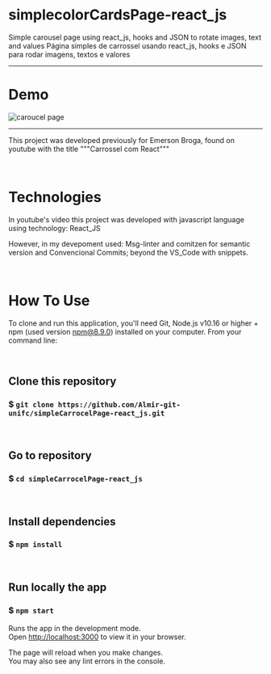 # simplecolorCardsPage-react_js

Simple carousel page using react_js, hooks and JSON to rotate images, text and values
Página simples de carrossel usando react_js, hooks e JSON para rodar imagens, textos e valores

---------------------------------------------------------------------------------------------------------


# Demo

![caroucel page](https://user-images.githubusercontent.com/81040770/167989481-9493b12c-40b6-4304-b91a-623f7fe64da8.png)


--------------------------------------------------------------------------------------

This project was developed previously for Emerson Broga, found on youtube with the title """Carrossel com React"""


&nbsp;
# Technologies
In youtube's video this project was developed with javascript language using technology: React_JS

However, in my devepoment used:
Msg-linter and comitzen for semantic version and Convencional Commits;  beyond the VS_Code with snippets. 

 
 
&nbsp;
# How To Use

To clone and run this application, you'll need Git, Node.js v10.16 or higher + npm (used version npm@8.9.0) installed on your computer. 
From your command line:


&nbsp;
## Clone this repository
### $ `git clone https://github.com/Almir-git-unifc/simpleCarrocelPage-react_js.git`


&nbsp;
## Go to repository
### $ `cd simpleCarrocelPage-react_js`


&nbsp;
## Install dependencies
### $ `npm install`


&nbsp;
## Run locally the app
### $ `npm start`
Runs the app in the development mode.\
Open [http://localhost:3000](http://localhost:3000) to view it in your browser.

The page will reload when you make changes.\
You may also see any lint errors in the console.



